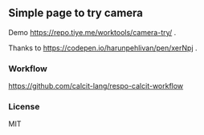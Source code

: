 
Simple page to try camera
----

Demo https://repo.tiye.me/worktools/camera-try/ .

Thanks to https://codepen.io/harunpehlivan/pen/xerNpj .

### Workflow

https://github.com/calcit-lang/respo-calcit-workflow

### License

MIT
